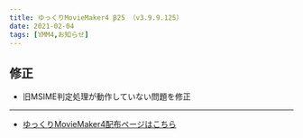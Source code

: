 ```yaml
---
title: ゆっくりMovieMaker4 β25 （v3.9.9.125）
date: 2021-02-04
tags: [YMM4,お知らせ]
---
```

## 修正
- 旧MSIME判定処理が動作していない問題を修正

---

- [ゆっくりMovieMaker4配布ページはこちら](../index.md)